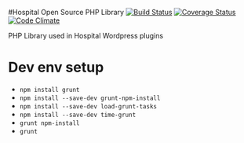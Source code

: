#Hospital Open Source PHP Library
[![Build Status](https://travis-ci.org/amarcinkowski/hospitalplugin.svg?branch=master)](https://travis-ci.org/amarcinkowski/hospitalplugin)
[![Coverage Status](https://coveralls.io/repos/amarcinkowski/hospitalplugin/badge.svg?branch=master)](https://coveralls.io/r/amarcinkowski/hospitalplugin?branch=master)
[![Code Climate](https://codeclimate.com/github/amarcinkowski/hospitalplugin/badges/gpa.svg)](https://codeclimate.com/github/amarcinkowski/hospitalplugin)

PHP Library used in Hospital Wordpress plugins

Dev env setup
==================
* `npm install grunt`
* `npm install --save-dev grunt-npm-install`
* `npm install --save-dev load-grunt-tasks`
* `npm install --save-dev time-grunt`
* `grunt npm-install`
* `grunt`
